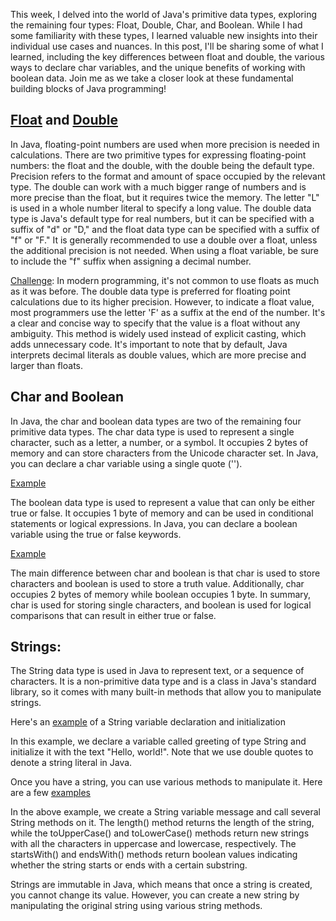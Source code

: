 This week, I delved into the world of Java's primitive data types, exploring the remaining four types: Float, Double, Char, and Boolean. While I had some familiarity with these types, I learned valuable new insights into their individual use cases and nuances. In this post, I'll be sharing some of what I learned, including the key differences between float and double, the various ways to declare char variables, and the unique benefits of working with boolean data. Join me as we take a closer look at these fundamental building blocks of Java programming!

## [Float](https://github.com/sushma-1997/Language_Learning_2023/blob/main/Java/Language%20learning%20progress%20report%203/FloatAndDoubleRanges.java) and [Double](https://github.com/sushma-1997/Language_Learning_2023/blob/main/Java/Language%20learning%20progress%20report%203/FloatAndDoubleRanges.java)

In Java, floating-point numbers are used when more precision is needed in calculations. 
There are two primitive types for expressing floating-point numbers:
 the float and the double, with the double being the default type. Precision refers to the format and amount of space occupied by the relevant type. The double can work with a much bigger range of numbers and is more precise than the float, but it requires twice the memory. The letter "L" is used in a whole number literal to specify a long value. The double data type is Java's default type for real numbers, but it can be specified with a suffix of "d" or "D," and the float data type can be specified with a suffix of "f" or "F." It is generally recommended to use a double over a float, unless the additional precision is not needed. When using a float variable, be sure to include the "f" suffix when assigning a decimal number.

[Challenge](https://github.com/sushma-1997/Language_Learning_2023/blob/main/Java/Language%20learning%20progress%20report%203/Challenge.java): In modern programming, it's not common to use floats as much as it was before. The double data type is preferred for floating point calculations due to its higher precision. However, to indicate a float value, most programmers use the letter 'F' as a suffix at the end of the number. It's a clear and concise way to specify that the value is a float without any ambiguity. This method is widely used instead of explicit casting, which adds unnecessary code. It's important to note that by default, Java interprets decimal literals as double values, which are more precise and larger than floats.

## Char and Boolean

In Java, the char and boolean data types are two of the remaining four primitive data types.
The char data type is used to represent a single character, such as a letter, a number, or a symbol. It occupies 2 bytes of memory and can store characters from the Unicode character set. In Java, you can declare a char variable using a single quote ('').

[Example](https://github.com/sushma-1997/Language_Learning_2023/blob/main/Java/Language%20learning%20progress%20report%203/charExample.java)


The boolean data type is used to represent a value that can only be either true or false. It occupies 1 byte of memory and can be used in conditional statements or logical expressions. In Java, you can declare a boolean variable using the true or false keywords.

[Example](https://github.com/sushma-1997/Language_Learning_2023/blob/main/Java/Language%20learning%20progress%20report%203/booleanExample.java)


The main difference between char and boolean is that char is used to store characters and boolean is used to store a truth value. Additionally, char occupies 2 bytes of memory while boolean occupies 1 byte.
In summary, char is used for storing single characters, and boolean is used for logical comparisons that can result in either true or false.


## Strings:

The String data type is used in Java to represent text, or a sequence of characters. It is a non-primitive data type and is a class in Java's standard library, so it comes with many built-in methods that allow you to manipulate strings.

Here's an [example](https://github.com/sushma-1997/Language_Learning_2023/blob/main/Java/Language%20learning%20progress%20report%203/stringInitAndDeclaration.java) of a String variable declaration and initialization


In this example, we declare a variable called greeting of type String and initialize it with the text "Hello, world!". Note that we use double quotes to denote a string literal in Java.

Once you have a string, you can use various methods to manipulate it. Here are a few [examples](https://github.com/sushma-1997/Language_Learning_2023/blob/main/Java/Language%20learning%20progress%20report%203/StringExamples.java)

In the above example, we create a String variable message and call several String methods on it. The length() method returns the length of the string, while the toUpperCase() and toLowerCase() methods return new strings with all the characters in uppercase and lowercase, respectively. The startsWith() and endsWith() methods return boolean values indicating whether the string starts or ends with a certain substring.

Strings are immutable in Java, which means that once a string is created, you cannot change its value. However, you can create a new string by manipulating the original string using various string methods.

